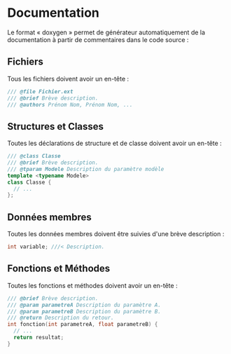 # Documentation

Le format « doxygen » permet de générateur automatiquement de la documentation à partir de commentaires dans le code source :

## Fichiers

Tous les fichiers doivent avoir un en-tête :

```cpp
/// @file Fichier.ext
/// @brief Brève description.
/// @authors Prénom Nom, Prénom Nom, ...
```

## Structures et Classes

Toutes les déclarations de structure et de classe doivent avoir un en-tête :

```cpp
/// @class Classe
/// @brief Brève description.
/// @tparam Modele Description du paramètre modèle
template <typename Modele>
class Classe {
  // ...
};
```

## Données membres

Toutes les données membres doivent être suivies d'une brève description :

```cpp
int variable; ///< Description.
```

## Fonctions et Méthodes

Toutes les fonctions et méthodes doivent avoir un en-tête :

```cpp
/// @brief Brève description.
/// @param parametreA Description du paramètre A.
/// @param parametreB Description du paramètre B.
/// @return Description du retour.
int fonction(int parametreA, float parametreB) {
  // ...
  return resultat;
}
```
